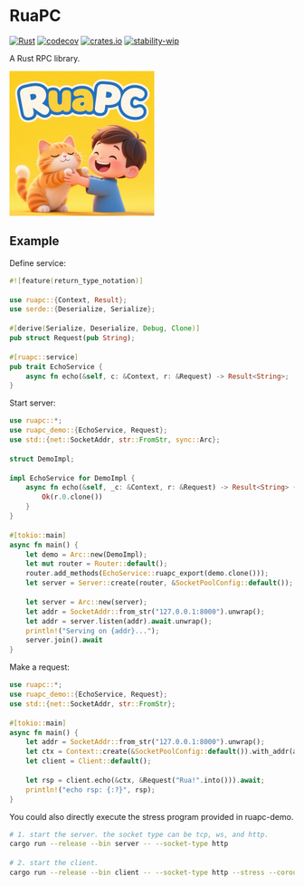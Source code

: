 # RuaPC

[![Rust](https://github.com/SF-Zhou/ruapc/actions/workflows/rust.yml/badge.svg)](https://github.com/SF-Zhou/ruapc/actions/workflows/rust.yml)
[![codecov](https://codecov.io/gh/SF-Zhou/ruapc/graph/badge.svg?token=G3US2MDB26)](https://codecov.io/gh/SF-Zhou/ruapc)
[![crates.io](https://img.shields.io/crates/v/ruapc.svg)](https://crates.io/crates/ruapc)
[![stability-wip](https://img.shields.io/badge/stability-wip-lightgrey.svg)](https://github.com/mkenney/software-guides/blob/master/STABILITY-BADGES.md#work-in-progress)

A Rust RPC library.

<img src="docs/logo.png" alt="RuaPC" width="256" height="256">

## Example

Define service:

```rust
#![feature(return_type_notation)]

use ruapc::{Context, Result};
use serde::{Deserialize, Serialize};

#[derive(Serialize, Deserialize, Debug, Clone)]
pub struct Request(pub String);

#[ruapc::service]
pub trait EchoService {
    async fn echo(&self, c: &Context, r: &Request) -> Result<String>;
}
```

Start server:

```rust
use ruapc::*;
use ruapc_demo::{EchoService, Request};
use std::{net::SocketAddr, str::FromStr, sync::Arc};

struct DemoImpl;

impl EchoService for DemoImpl {
    async fn echo(&self, _c: &Context, r: &Request) -> Result<String> {
        Ok(r.0.clone())
    }
}

#[tokio::main]
async fn main() {
    let demo = Arc::new(DemoImpl);
    let mut router = Router::default();
    router.add_methods(EchoService::ruapc_export(demo.clone()));
    let server = Server::create(router, &SocketPoolConfig::default());

    let server = Arc::new(server);
    let addr = SocketAddr::from_str("127.0.0.1:8000").unwrap();
    let addr = server.listen(addr).await.unwrap();
    println!("Serving on {addr}...");
    server.join().await
}
```

Make a request:

```rust
use ruapc::*;
use ruapc_demo::{EchoService, Request};
use std::{net::SocketAddr, str::FromStr};

#[tokio::main]
async fn main() {
    let addr = SocketAddr::from_str("127.0.0.1:8000").unwrap();
    let ctx = Context::create(&SocketPoolConfig::default()).with_addr(addr);
    let client = Client::default();

    let rsp = client.echo(&ctx, &Request("Rua!".into())).await;
    println!("echo rsp: {:?}", rsp);
}
```

You could also directly execute the stress program provided in ruapc-demo.

```bash
# 1. start the server. the socket type can be tcp, ws, and http.
cargo run --release --bin server -- --socket-type http

# 2. start the client.
cargo run --release --bin client -- --socket-type http --stress --coroutines 128 --secs 3600
```
